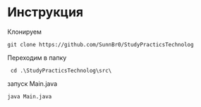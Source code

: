 # Инструкция
Клонируем
```
git clone https://github.com/SunnBr0/StudyPracticsTechnolog
```
Переходим  в папку
```
 cd .\StudyPracticsTechnolog\src\
```
запуск Main.java
```
java Main.java
```